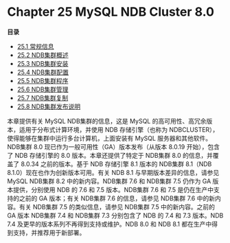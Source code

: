 # Chapter 25 MySQL NDB Cluster 8.0

**目录**

- [25.1 常规信息](./25.01.常规信息.md)
- [25.2 NDB集群概述](./25.02.NDB集群概述/25.02.00.NDB集群概述.md)
- [25.3 NDB集群安装](./25.03.NDB集群安装/25.03.00.NDB集群安装.md)
- [25.4 NDB集群配置](./25.04.NDB集群配置/25.04.00.NDB集群配置.md)
- [25.5 NDB集群程序](./25.05.NDB集群程序/25.05.00.NDB集群程序.md)
- [25.6 NDB集群管理](./25.06.NDB集群管理/25.06.00.NDB集群管理.md)
- [25.7 NDB集群复制](./25.07.NDB集群复制/25.07.00.NDB集群复制.md)
- [25.8 NDB集群发布说明](./25.08.NDB集群发布说明.md)

本章提供有关 MySQL NDB集群的信息，这是 MySQL 的高可用性、高冗余版本，适用于分布式计算环境，并使用 NDB 存储引擎（也称为 NDBCLUSTER），使得能够在集群中运行多台计算机，上面安装有 MySQL 服务器和其他软件。NDB集群 8.0 现已作为一般可用性（GA）版本发布（从版本 8.0.19 开始），包含了 NDB 存储引擎的 8.0 版本。本章还提供了特定于 NDB集群 8.0 的信息，并覆盖了 8.0.34 之前的版本。基于 NDB 存储引擎 8.1 版本的 NDB集群 8.1（NDB 8.1.0）现在也作为创新版本可用。有关 NDB 8.1 与早期版本差异的信息，请参见 MySQL NDB集群 8.2 中的新内容。NDB集群 7.6 和 NDB集群 7.5 仍作为 GA 版本提供，分别使用 NDB 的 7.6 和 7.5 版本。NDB集群 7.6 和 7.5 是仍在生产中支持的之前的 GA 版本；有关 NDB集群 7.6 的信息，请参见 NDB集群 7.6 中的新内容。有关 NDB集群 7.5 的类似信息，请参见 NDB集群 7.5 中的新内容。之前的 GA 版本 NDB集群 7.4 和 NDB集群 7.3 分别包含了 NDB 的 7.4 和 7.3 版本。NDB 7.4 及更早的版本系列不再得到支持或维护。NDB 8.0 和 NDB 8.1 都在生产中得到支持，并推荐用于新部署。